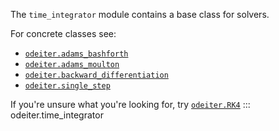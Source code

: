 The `time_integrator` module contains a base class for solvers.

For concrete classes see:

 - [`odeiter.adams_bashforth`](adams_bashforth.md)
 - [`odeiter.adams_moulton`](adams_moulton.md)
 - [`odeiter.backward_differentiation`](backward_differentiation.md)
 - [`odeiter.single_step`](single_step.md)
 
If you're unsure what you're looking for, try [`odeiter.RK4`](single_step.md)
::: odeiter.time_integrator
